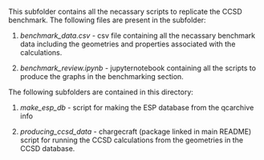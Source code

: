 This subfolder contains all the necassary scripts to replicate the CCSD benchmark. 
The following files are present in the subfolder:

1. *benchmark_data.csv* -  csv file containing all the necassary benchmark data including the geometries and properties associated with
the calculations.

2. *benchmark_review.ipynb* - jupyternotebook containing all the scripts to produce the graphs in the benchmarking section.

The following subfolders are contained in this directory:

1. *make_esp_db* - script for making the ESP database from the qcarchive info

2. *producing_ccsd_data* - chargecraft (package linked in main README) script for running the CCSD calculations from the geometries 
in the CCSD database. 